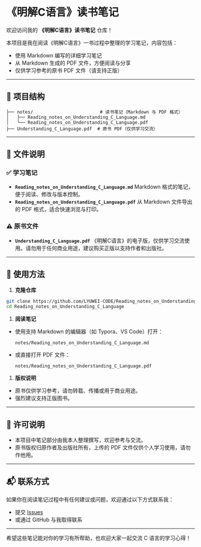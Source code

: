# 《明解C语言》读书笔记

欢迎访问我的 **《明解C语言》读书笔记** 仓库！

 本项目是我在阅读《明解C语言》一书过程中整理的学习笔记，内容包括：

- 使用 Markdown 编写的详细学习笔记
- 从 Markdown 生成的 PDF 文件，方便阅读与分享
- 仅供学习参考的原书 PDF 文件（请支持正版）

------

## 📁 项目结构

```
├── notes/                         # 读书笔记（Markdown 与 PDF 格式）
│   ├── Reading_notes_on_Understanding_C_Language.md
│   └── Reading_notes_on_Understanding_C_Language.pdf
├── Understanding_C_Language.pdf  # 原书 PDF（仅供学习交流）
```

------

## 📘 文件说明

### ✅ 学习笔记

- **`Reading_notes_on_Understanding_C_Language.md`**
	 Markdown 格式的笔记，便于阅读、修改与版本控制。
- **`Reading_notes_on_Understanding_C_Language.pdf`**
	 从 Markdown 文件导出的 PDF 格式，适合快速浏览与打印。

### ⚠️ 原书文件

- **`Understanding_C_Language.pdf`**
	 《明解C语言》的电子版，仅供学习交流使用。请勿用于任何商业用途，建议购买正版以支持作者和出版社。

------

## 🚀 使用方法

1. **克隆仓库**

```bash
git clone https://github.com/LYUWEI-CODE/Reading_notes_on_Understanding_C_Language.git
cd Reading_notes_on_Understanding_C_Language
```

1. **阅读笔记**

- 使用支持 Markdown 的编辑器（如 Typora、VS Code）打开：

	```
	notes/Reading_notes_on_Understanding_C_Language.md
	```

- 或直接打开 PDF 文件：

	```
	notes/Reading_notes_on_Understanding_C_Language.pdf
	```

1. **版权说明**

- 原书仅供学习参考，请勿转载、传播或用于商业用途。
- 强烈建议支持正版图书。

------

## 📄 许可说明

- 本项目中笔记部分由我本人整理撰写，欢迎参考与交流。
- 原书版权归原作者及出版社所有，上传的 PDF 文件仅供个人学习使用，请勿作他用。

------

## 📬 联系方式

如果你在阅读笔记过程中有任何建议或问题，欢迎通过以下方式联系我：

- 提交 [Issues](https://github.com/LYUWEI-CODE/Reading_notes_on_Understanding_C_Language/issues)
- 或通过 GitHub 与我取得联系

------

希望这些笔记能对你的学习有所帮助，也欢迎大家一起交流 C 语言的学习心得！